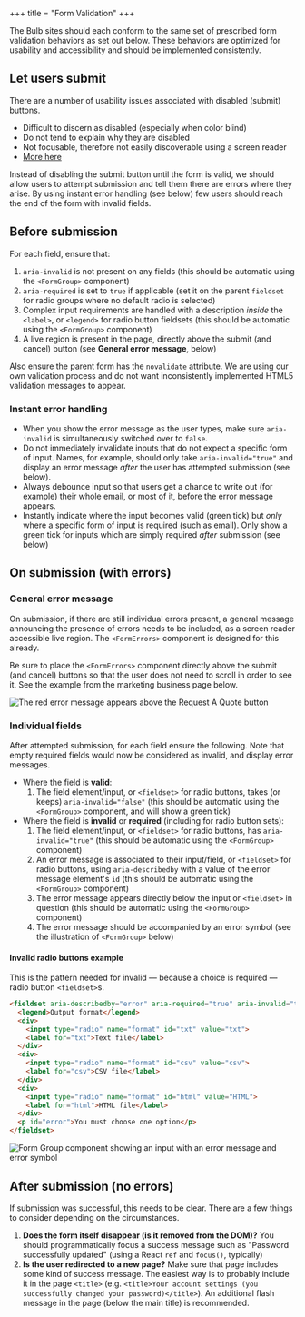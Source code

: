 +++
title = "Form Validation"
+++

The Bulb sites should each conform to the same set of prescribed form validation behaviors as set out below. These behaviors are optimized for usability and accessibility and should be implemented consistently.

## Let users submit

There are a number of usability issues associated with disabled (submit) buttons.

* Difficult to discern as disabled (especially when color blind)
* Do not tend to explain why they are disabled
* Not focusable, therefore not easily discoverable using a screen reader
* [More here](https://axesslab.com/disabled-buttons-suck/)

Instead of disabling the submit button until the form is valid, we should allow users to attempt submission and tell them there are errors where they arise. By using instant error handling (see below) few users should reach the end of the form with invalid fields.

## Before submission

For each field, ensure that:

1. `aria-invalid` is not present on any fields (this should be automatic using the `<FormGroup>` component)
2. `aria-required` is set to `true` if applicable (set it on the parent `fieldset` for radio groups where no default radio is selected)
3. Complex input requirements are handled with a description _inside_ the `<label>`, or `<legend>` for radio button fieldsets  (this should be automatic using the `<FormGroup>` component)
4. A live region is present in the page, directly above the submit (and cancel) button (see **General error message**, below)

Also ensure the parent form has the `novalidate` attribute. We are using our own validation process and do not want inconsistently implemented HTML5 validation messages to appear.

### Instant error handling

* When you show the error message as the user types, make sure `aria-invalid` is simultaneously switched over to `false`.
* Do not immediately invalidate inputs that do not expect a specific form of input. Names, for example, should only take `aria-invalid="true"` and display an error message _after_ the user has attempted submission (see below).
* Always debounce input so that users get a chance to write out (for example) their whole email, or most of it, before the error message appears.
* Instantly indicate where the input becomes valid (green tick) but _only_ where a specific form of input is required (such as email). Only show a green tick for inputs which are simply required _after_ submission (see below)

## On submission (with errors)

### General error message

On submission, if there are still individual errors present, a general message announcing the presence of errors needs to be included, as a screen reader accessible live region. The `<FormErrors>` component is designed for this already.

Be sure to place the `<FormErrors>` component directly above the submit (and cancel) buttons so that the user does not need to scroll in order to see it. See the example from the marketing business page below.

![The red error message appears above the Request A Quote button](/images/general-error.png)

### Individual fields

After attempted submission, for each field ensure the following. Note that empty required fields would now be considered as invalid, and display error messages.

* Where the field is **valid**:
    1. The field element/input, or `<fieldset>` for radio buttons, takes (or keeps) `aria-invalid="false"` (this should be automatic using the `<FormGroup>` component, and will show a green tick)
* Where the field is **invalid** or **required** (including for radio button sets):
    1. The field element/input, or `<fieldset>` for radio buttons, has `aria-invalid="true"` (this should be automatic using the `<FormGroup>` component)
    2. An error message is associated to their input/field, or `<fieldset>` for radio buttons, using `aria-describedby` with a value of the error message element's `id` (this should be automatic using the `<FormGroup>` component)
    3. The error message appears directly below the input or `<fieldset>` in question (this should be automatic using the `<FormGroup>` component)
    4. The error message should be accompanied by an error symbol (see the illustration of `<FormGroup>` below)

#### Invalid radio buttons example

This is the pattern needed for invalid — because a choice is required — radio button `<fieldset>`s.

```html
<fieldset aria-describedby="error" aria-required="true" aria-invalid="true">
  <legend>Output format</legend>
  <div>
    <input type="radio" name="format" id="txt" value="txt">
    <label for="txt">Text file</label>
  </div>
  <div>
    <input type="radio" name="format" id="csv" value="csv">
    <label for="csv">CSV file</label>
  </div>
  <div>
    <input type="radio" name="format" id="html" value="HTML">
    <label for="html">HTML file</label>
  </div>
  <p id="error">You must choose one option</p>
</fieldset>
```

![Form Group component showing an input with an error message and error symbol](/images/form_group_error.png)

## After submission (no errors)

If submission was successful, this needs to be clear. There are a few things to consider depending on the circumstances.

1. **Does the form itself disappear (is it removed from the DOM)?** You should programmatically focus a success message such as "Password successfully updated" (using a React `ref` and `focus()`, typically)
2. **Is the user redirected to a new page?** Make sure that page includes some kind of success message. The easiest way is to probably include it in the page `<title>` (e.g. `<title>Your account settings (you successfully changed your password)</title>`). An additional flash message in the page (below the main title) is recommended.
